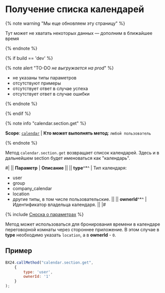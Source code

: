 # Получение списка календарей

{% note warning "Мы еще обновляем эту страницу" %}

Тут может не хватать некоторых данных — дополним в ближайшее время

{% endnote %}

{% if build == 'dev' %}

{% note alert "TO-DO _не выгружается на prod_" %}

- не указаны типы параметров
- отсутствуют примеры
- отсутствует ответ в случае успеха
- отсутствует ответ в случае ошибки

{% endnote %}

{% endif %}

{% note info "calendar.section.get" %}

**Scope**: [`calendar`](../scopes/permissions.md) | **Кто может выполнять метод**: `любой пользователь`

{% endnote %}

Метод `calendar.section.get` возвращает список календарей. Здесь и в дальнейшем section будет именоваться как "календарь".

#|
|| **Параметр** | **Описание** ||
|| **type**^*^ | Тип календаря: 
- user 
- group 
- company_calendar 
- location 
- другие типы, в том числе пользовательские. ||
|| **ownerId**^*^ | Идентификатор владельца календаря. ||
|#

{% include [Сноска о параметрах](../../_includes/required.md) %}

Метод может использоваться для бронирования времени в календаре переговорной комнаты через стороннее приложение. В этом случае в **type** необходимо указать `location`, а в **ownerId** - `0`.

## Пример

```js
BX24.callMethod("calendar.section.get",
    {
        type: 'user',
        ownerId: '1'
    }
);
```